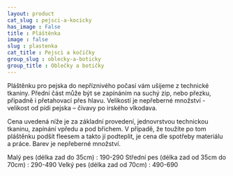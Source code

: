 ```yaml
---
layout: product
cat_slug : pejsci-a-kocicky
has_image : False
title : Pláštěnka
image : false
slug : plastenka
cat_title : Pejsci a kočičky
group_slug : oblecky-a-boticky
group_title : Oblečky a botičky
---
```


Pláštěnku pro pejska do nepříznivého počasí vám ušijeme z technické tkaniny. Přední část může být se zapínáním na suchý zip, nebo přezku, případně i přetahovací přes hlavu. Velikostí je nepřeberné množství - velikost od pidi pejska – čivavy po irského vlkodava.

Cena uvedená níže je za základní provedení, jednovrstvou technickou tkaninu, zapínání vpředu a pod břichem. V případě, že toužíte po tom pláštěnku podšít fleesem a takto jí podteplit, je cena dle spotřeby materiálu a práce. Barev je nepřeberné množství.

Malý pes (délka zad do 35cm) : 190-290
Střední pes (délka zad od 35cm do 70cm) : 290-490
Velký pes (délka zad od 70cm) : 490-690

